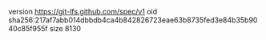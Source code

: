 version https://git-lfs.github.com/spec/v1
oid sha256:217af7abb014dbbdb4ca4b842826723eae63b8735fed3e84b35b9040c85f955f
size 8130

